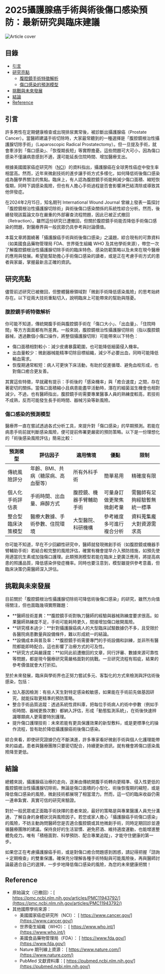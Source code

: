# 2025攝護腺癌手術與術後傷口感染預防：最新研究與臨床建議
![Article cover](https://i.imgur.com/IcOXo9I.png)

## 目錄

* [引言](#introduction)
* [研究亮點](#highlights)
   * [腹腔鏡手術特徵解析](#feature1)
   * [傷口感染的預測模型](#feature2)
* [挑戰與未來發展](#future-work)
* [結論](#conclusion)
* [Reference](#reference)

## 引言
<a id="introduction"></a>

許多男性在定期健康檢查或出現排尿異常後，被診斷出攝護腺癌（Prostate Cancer）。當醫師建議手術切除時，大家最常聽到的一種選擇是「腹腔鏡根治性攝護腺切除手術」（Laparoscopic Radical Prostatectomy）。但一旦提及手術，就會牽涉到「傷口感染」、「恢復期長短」等實際擔憂。這些問題可大可小，因為傷口感染不僅讓病患感到不適，還可能延長住院時間、增加醫療支出。

根據美國國家癌症研究所（[NCI](https://www.cancer.gov/)）的資料指出，攝護腺癌在全球男性癌症中發生率相當高。然而，近年來微創技術的進步讓手術方式多樣化，如何降低術後傷口感染成為醫學界關注的焦點。臨床上，有人認為腹腔鏡手術能夠減少傷口面積、縮短恢復期，同時下調感染風險，但也有人擔心手術過程是否會影響淋巴結清除或導致其他併發症。

在2024年2月15日，知名期刊 International Wound Journal 曾線上發表一篇探討「腹腔鏡根治性攝護腺切除術」與術後傷口感染關係的系統性綜合分析。然而，後續發現該篇論文存在嚴重的外部審查流程問題，因此已被正式撤回（Retraction）。雖然這份研究已遭撤回，但關於腹腔鏡手術能否降低手術傷口感染的問題，對醫療界與一般民眾仍具參考與討論價值。

本篇文章將圍繞著「攝護腺癌手術與術後傷口感染」之議題，綜合現有的可靠資料（如美國食品藥物管理局 FDA、世界衛生組織 WHO 及其他學術來源），帶您一次了解腹腔鏡根治性攝護腺切除手術的臨床特色、感染防範策略以及未來在現今醫療的應用與發展。希望能幫助擔心手術傷口感染的讀者，或是正在考慮手術方式的患者與家屬，掌握最新且正確的資訊。

## 研究亮點
<a id="highlights"></a>

儘管前述研究已被撤回，但整體醫療領域對「微創手術降低感染風險」的思考始終存在。以下從兩大技術重點切入，說明臨床上可能帶來的幫助與隱憂。

### 腹腔鏡手術特徵解析

你可能不知道，傳統開腹手術與腹腔鏡手術在「傷口大小」、「出血量」、「住院時間」等方方面面都有所差異。一般來說，腹腔鏡根治性攝護腺切除術（指以腹腔鏡器械，透過數個小傷口操作，將整個攝護腺切除）可能帶來以下特色：

* 傷口面積相對較小：減少皮膚暴露範圍，也可能降低細菌侵入機率。
* 出血量較少：微創器械能精準切除目標組織，減少不必要出血，同時可能降低輸血需求。
* 恢復期通常較短：病人可更快下床活動，有助於促進循環、避免血栓形成，也對傷口癒合更友善。

其實這些特徵，早就藏有提示：手術後的「感染機率」與「癒合速度」之間，存在著密切的關係。當傷口面積縮小且病患能盡早活動時，潛在的細菌滋生機會也相對減少。不過，也有醫師指出，腹腔鏡手術需要專業醫事人員的熟練度較高，若技術不成熟，反而可能發生長手術時間、器械污染等新風險。

### 傷口感染的預測模型

醫療界一直在嘗試透過各式分析工具，來提升對「傷口感染」的早期預測。若能在病患手術前就判斷感染風險，便可提前佈署更嚴密的預防策略。以下是一份理想化的「術後感染風險評估」簡易比較：

| 預測模型      | 評估因子                | 適用情境         | 優點           | 限制             |
| --------- | ------------------- | ------------ | ------------ | -------------- |
| 傳統風險評分    | 年齡、BMI、共病（糖尿病、高血壓等） | 所有外科手術       | 簡單易用         | 精確度有限          |
| 個人化手術評估表  | 手術時間、出血量、麻醉方式       | 腹腔鏡、機器手臂輔助手術 | 可量身訂做更聚焦微創考量 | 需醫師有足夠經驗暫無統一標準 |
| 整合型臨床決策模型 | 醫療大數據、手術參數、住院環境     | 大型醫院、科研機構    | 參考維度多可進行複合分析 | 資料蒐集龐大對資源需求高   |

你可能不知道，早在不少回顧性研究中，醫師就發現微創手術（如腹腔鏡或機器手臂輔助手術）若結合較完整的風險評估，確實有機會提早介入預防措施，如預先使用適當抗生素或加強傷口護理。此類預測模型若能在臨床上更廣泛應用，將提高病患的照護品質，降低感染併發症機率。同時也要注意到，模型雖提供參考意義，但臨床決策仍需醫師深入評估。

## 挑戰與未來發展
<a id="future-work"></a>

目前關於「腹腔鏡根治性攝護腺切除術可降低術後傷口感染」的研究，雖然方向值得關注，但也面臨幾項實際難題：

* **醫師技術差異：**腹腔鏡手術對執刀醫師的經驗與器械熟練度要求很高。如果醫師熟練度不足，手術可能耗時更久，間接增加傷口敞開風險。
* **研究樣本過少：**針對攝護腺癌病人的大型臨床試驗数據仍不多，且受限於各醫院病患數量與設備條件，難以形成統一的結論。
* **設備成本與普及率：**腹腔鏡手術需要專門的手術設備和訓練，並非所有醫院都能即時配合。這也影響了治療方式的可及性。
* **研究方式與嚴謹度：**如同此前遭撤回的文章，同行評審、數據來源可靠性等問題，都是現今醫療研究需嚴格面對的挑戰。一旦研究流程有瑕疵，結果的參考價值就會大打折扣。

至於未來發展，臨床與學術界也正努力嘗試多元、客製化的方式來檢測與評估術後感染，包括：

* 加入基因檢測：有些人天生對特定感染較敏感，如果能在手術前先做基因研究，就能採取更精準的預防策略。
* 整合手術品質追蹤：透過系統性資料庫，把每位手術病人的術中參數（例如手術時間、器械更換次數）都納入評估，形成「動態監測系統」，在術後快速辨識哪類病人更需要特別護理。
* 提升傷口護理技術：未來若能有更具保護效果的新型敷料，或是更標準化的操作流程，皆有助於降低攝護腺癌術後傷口感染。

綜合來看，即使研究證據仍在不斷演進，許多專家看好微創手術與個人化護理能帶來的益處。患者與醫療團隊只要密切配合，持續更新資訊，就有機會將傷口感染風險降至更低。

## 結論
<a id="conclusion"></a>

總體來說，攝護腺癌治療的走向，逐漸由傳統開腹手術轉向更精準、侵入性更低的腹腔鏡根治性攝護腺切除術。無論是傷口面積的小型化、術後恢復期的縮短，或是降低傷口感染的風險，微創技術都展現了相當潜力。然而，這一切的臨床收益仍需一連串紮實、真實可信的研究來驗證。

對於一般民眾或正面臨手術抉擇的患者來說，最好的策略是與專業醫護人員充分溝通，了解自身的身體狀況與風險因子。若您或家人擔心「攝護腺癌手術傷口感染」的風險，不妨主動詢問醫師您是否適合腹腔鏡或其他微創手術，同時定期回診並遵循醫療團隊的建議。保持良好的生活習慣、避免菸酒、維持適度運動，也能增進整體免疫力。唯有「積極面對、科學預防、配合專業追蹤」，才能守住健康的第一步。

如果您正在考慮攝護腺癌手術，或是對傷口癒合問題感到困惑，請記得把握「諮詢＋定期檢查」的雙重保護。確保充分理解各種手術特點與可能風險後，再與醫師討論最適合自己的選擇，一步步地降低傷口感染的風險，為您的未來健康把關！

## Reference
<a id="reference"></a>

* 原始論文（已撤回）：[ https://pmc.ncbi.nlm.nih.gov/articles/PMC11943792/](https://pmc.ncbi.nlm.nih.gov/articles/PMC11943792/)
* 其他國際學術來源：  
   * 美國國家癌症研究所（NCI）： [ https://www.cancer.gov/](https://www.cancer.gov/)  
   * 世界衛生組織（WHO）： [ https://www.who.int/](https://www.who.int/)  
   * 美國食品藥物管理局（FDA）： [ https://www.fda.gov/](https://www.fda.gov/)  
   * Nature 期刊線上資源： [ https://www.nature.com/](https://www.nature.com/)  
   * PubMed 文獻資料庫：[ https://pubmed.ncbi.nlm.nih.gov/](https://pubmed.ncbi.nlm.nih.gov/)